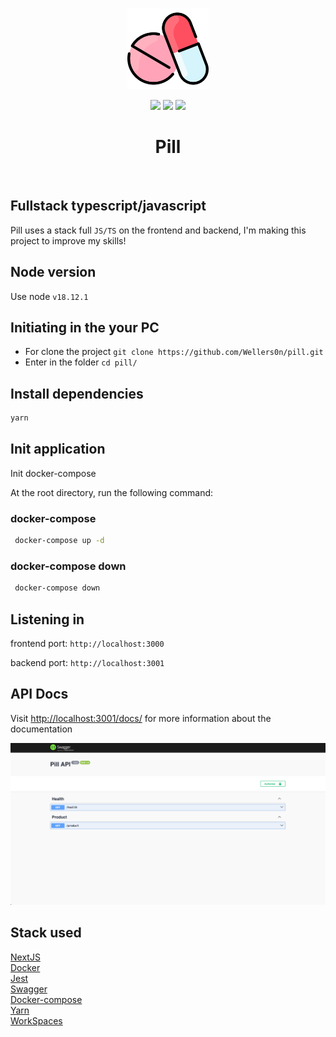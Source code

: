 <p align="center">
    <img src="./pill.png" height="130"/>
</p>
<p align="center">
    <img src="https://img.shields.io/github/package-json/v/wellers0n/pill?style=flat-square"/>
    <img src="https://img.shields.io/github/last-commit/wellers0n/pill?style=flat-square"/>
    <a href="https://twitter.com/wellers0n_" target="_blank">
        <img src="https://img.shields.io/twitter/url/https/wellers0n_.svg?style=social"/>
    </a>
</p>

<p>
   <h1 align="center">Pill</h1>
<p/>
    
<br/>

## Fullstack typescript/javascript

Pill uses a stack full `JS/TS` on the frontend and backend, I'm making this project to improve
my skills!

## Node version

Use node `v18.12.1`

## Initiating in the your PC

- For clone the project `git clone https://github.com/Wellers0n/pill.git`
- Enter in the folder `cd pill/`

## Install dependencies

```sh
yarn
```

## Init application

Init docker-compose

At the root directory, run the following command:

### docker-compose

```sh
 docker-compose up -d
```

### docker-compose down

```sh
 docker-compose down
```

## Listening in

frontend port: `http://localhost:3000`

backend port: `http://localhost:3001`

## API Docs

Visit [http://localhost:3001/docs/](http://localhost:3001/docs/) for more information about the documentation

 <img src="./swagger.png" />

## Stack used

[NextJS](https://nextjs.org/)<br/>
[Docker](https://www.docker.com/)<br/>
[Jest](https://jestjs.io/pt-BR/)<br/>
[Swagger](https://swagger.io/)<br/>
[Docker-compose](https://docs.docker.com/compose/)<br/>
[Yarn](https://yarnpkg.com/en/)<br/>
[WorkSpaces](https://yarnpkg.com/lang/en/docs/workspaces/)<br/>
